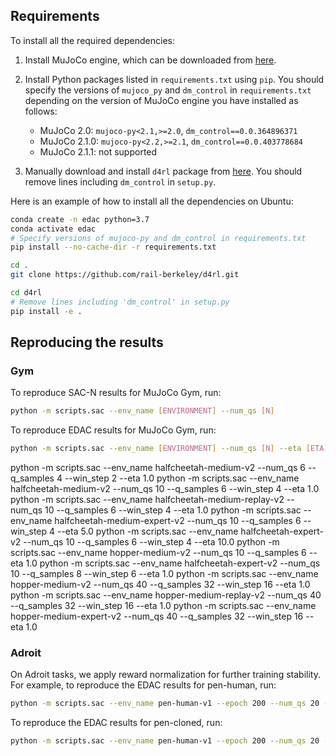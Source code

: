 ## Requirements

To install all the required dependencies:

1. Install MuJoCo engine, which can be downloaded from [here](https://mujoco.org/download).

2. Install Python packages listed in `requirements.txt` using `pip`. You should specify the versions of `mujoco_py` and `dm_control` in `requirements.txt` depending on the version of MuJoCo engine you have installed as follows:
    - MuJoCo 2.0: `mujoco-py<2.1,>=2.0`, `dm_control==0.0.364896371`
    - MuJoCo 2.1.0: `mujoco-py<2.2,>=2.1`, `dm_control==0.0.403778684`
    - MuJoCo 2.1.1: not supported

3. Manually download and install `d4rl` package from [here](https://github.com/rail-berkeley/d4rl). You should remove lines including `dm_control` in `setup.py`.

Here is an example of how to install all the dependencies on Ubuntu:
  
```bash
conda create -n edac python=3.7
conda activate edac
# Specify versions of mujoco-py and dm_control in requirements.txt
pip install --no-cache-dir -r requirements.txt

cd .
git clone https://github.com/rail-berkeley/d4rl.git

cd d4rl
# Remove lines including 'dm_control' in setup.py
pip install -e .
```

## Reproducing the results

### Gym

To reproduce SAC-N results for MuJoCo Gym, run:

```bash
python -m scripts.sac --env_name [ENVIRONMENT] --num_qs [N]
```

To reproduce EDAC results for MuJoCo Gym, run:

```bash
python -m scripts.sac --env_name [ENVIRONMENT] --num_qs [N] --eta [ETA]
```
python -m scripts.sac --env_name halfcheetah-medium-v2 --num_qs 6 --q_samples 4 --win_step 2 --eta 1.0
python -m scripts.sac --env_name halfcheetah-medium-v2 --num_qs 10 --q_samples 6 --win_step 4 --eta 1.0
python -m scripts.sac --env_name halfcheetah-medium-replay-v2 --num_qs 10 --q_samples 6 --win_step 4 --eta 1.0
python -m scripts.sac --env_name halfcheetah-medium-expert-v2 --num_qs 10 --q_samples 6 --win_step 4 --eta 5.0
python -m scripts.sac --env_name halfcheetah-expert-v2 --num_qs 10 --q_samples 6 --win_step 4 --eta 10.0
python -m scripts.sac --env_name hopper-medium-v2 --num_qs 10 --q_samples 6 --eta 1.0
python -m scripts.sac --env_name halfcheetah-expert-v2 --num_qs 10 --q_samples 8 --win_step 6 --eta 1.0
python -m scripts.sac --env_name hopper-medium-v2 --num_qs 40 --q_samples 32 --win_step 16 --eta 1.0
python -m scripts.sac --env_name hopper-medium-replay-v2 --num_qs 40 --q_samples 32 --win_step 16 --eta 1.0
python -m scripts.sac --env_name hopper-medium-expert-v2 --num_qs 40 --q_samples 32 --win_step 16 --eta 1.0
### Adroit

On Adroit tasks, we apply reward normalization for further training stability. For example, to reproduce the EDAC results for pen-human, run:

```bash
python -m scripts.sac --env_name pen-human-v1 --epoch 200 --num_qs 20 --plr 3e-5 --eta 1000 --reward_mean --reward_std
```

To reproduce the EDAC results for pen-cloned, run:

```bash
python -m scripts.sac --env_name pen-human-v1 --epoch 200 --num_qs 20 --plr 3e-5 --eta 10 --max_q_backup --reward_mean --reward_std
```

